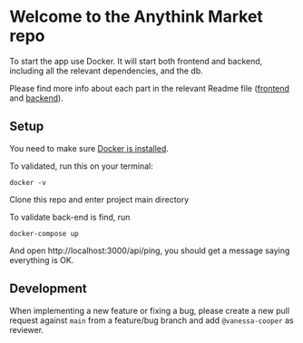 # Welcome to the Anythink Market repo

To start the app use Docker. It will start both frontend and backend, including all the relevant dependencies, and the db.

Please find more info about each part in the relevant Readme file ([frontend](frontend/readme.md) and [backend](backend/README.md)).

## Setup

You need to make sure [Docker is installed](https://docs.docker.com/get-docker/).

To validated, run this on your terminal:

```
docker -v
```

Clone this repo and enter project main directory

To validate back-end is find, run

```
docker-compose up
```

And open http://localhost:3000/api/ping, you should get a message saying everything is OK.

## Development

When implementing a new feature or fixing a bug, please create a new pull request against `main` from a feature/bug branch and add `@vanessa-cooper` as reviewer.
